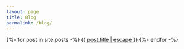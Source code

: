 ```yaml
---
layout: page
title: Blog
permalink: /blog/
---
```


<!-- Layout {{ layout.layout }}, page layout {{ page.layout }}, page name {{ page.name }} & path {{ page.path }} -->

{%- for post in site.posts -%}
<a href="{{ post.url | relative_url }}">{{ post.title | escape }}</a>
{%- endfor -%}
